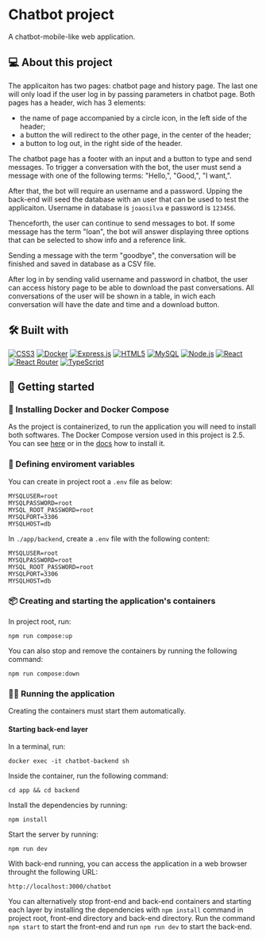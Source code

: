# Chatbot project
A chatbot-mobile-like web application.
## 💻 About this project
The applicaiton has two pages: chatbot page and history page. The last one will only load if the user log in by passing parameters in chatbot page. Both pages has a header, wich has 3 elements:

- the name of page accompanied by a circle icon, in the left side of the header;
- a button the will redirect to the other page, in the center of the header;
- a button to log out, in the right side of the header.

The chatbot page has a footer with an input and a button to type and send messages. To trigger a conversation with the bot, the user must send a message with one of the following terms: "Hello,", "Good,", "I want,". 

After that, the bot will require an username and a password. Upping the back-end will seed the database with an user that can be used to test the applicaiton. Username in database is `joaosilva` e password is `123456`.

Thenceforth, the user can continue to send messages to bot. If some message has the term "loan", the bot will answer displaying three options that can be selected to show info and a reference link.

Sending a message with the term "goodbye", the conversation will be finished and saved in database as a CSV file.

After log in by sending valid username and password in chatbot, the user can access history page to be able to download the past conversations. All conversations of the user will be shown in a table, in wich each conversation will have the date and time and a download button.

## 🛠️ Built with
<a href="https://www.w3.org/TR/CSS/#css" target="_blank" rel="noreferrer"><img src="https://img.shields.io/badge/css3-%231572B6.svg?style=for-the-badge&logo=css3&logoColor=white" alt="CSS3" /></a>
<a href="https://www.docker.com" target="_blank" rel="noreferrer"><img src="https://img.shields.io/badge/docker-%230db7ed.svg?style=for-the-badge&logo=docker&logoColor=white" alt="Docker" /></a>
<a href="https://expressjs.com" target="_blank" rel="noreferrer"><img src="https://img.shields.io/badge/express.js-%23404d59.svg?style=for-the-badge&logo=express&logoColor=%2361DAFB" alt="Express.js" /></a>
<a href="https://developer.mozilla.org/en-US/docs/Glossary/HTML5" target="_blank" rel="noreferrer"><img src="https://img.shields.io/badge/html5-%23E34F26.svg?style=for-the-badge&logo=html5&logoColor=white" alt="HTML5" /></a>
<a href="https://www.mysql.com" target="_blank" rel="noreferrer"><img src="https://img.shields.io/badge/mysql-%2300f.svg?style=for-the-badge&logo=mysql&logoColor=white" alt="MySQL" /></a>
<a href="https://nodejs.org/en/" target="_blank" rel="noreferrer"><img src="https://img.shields.io/badge/node.js-6DA55F?style=for-the-badge&logo=node.js&logoColor=white" alt="Node.js" /></a>
<a href="https://reactjs.org/" target="_blank" rel="noreferrer"><img src="https://img.shields.io/badge/react-%2320232a.svg?style=for-the-badge&logo=react&logoColor=%2361DAFB" alt="React" /></a>
  <a href="https://reactrouter.com/en/main" target="_blank" rel="noreferrer"><img src="https://img.shields.io/badge/React_Router-CA4245?style=for-the-badge&logo=react-router&logoColor=white" alt="React Router" /></a>
<a href="https://www.typescriptlang.org/" target="_blank" rel="noreferrer"><img src="https://img.shields.io/badge/typescript-%23007ACC.svg?style=for-the-badge&logo=typescript&logoColor=white" alt="TypeScript" /></a>

## 🏁 Getting started
### 🐳 Installing Docker and Docker Compose
As the project is containerized, to run the application you will need to install both softwares. The Docker Compose version used in this project is 2.5. 
You can see [here](https://www.digitalocean.com/community/tutorials/how-to-install-and-use-docker-compose-on-ubuntu-20-04-pt) or in the [docs](https://docs.docker.com/compose/install/) how to install it.

### 🌱 Defining enviroment variables
You can create in project root a `.env` file as below:
```
MYSQLUSER=root
MYSQLPASSWORD=root
MYSQL_ROOT_PASSWORD=root
MYSQLPORT=3306 
MYSQLHOST=db
```
In `./app/backend`, create a `.env` file with the following content:
```
MYSQLUSER=root
MYSQLPASSWORD=root
MYSQL_ROOT_PASSWORD=root
MYSQLPORT=3306 
MYSQLHOST=db
```

### 📦 Creating and starting the application's containers
In project root, run:
```
npm run compose:up
``` 
You can also stop and remove the containers by running the following command:
```
npm run compose:down
```

### 🏃‍♀️ Running the application
Creating the containers must start them automatically.
#### Starting back-end layer
In a terminal, run:
```
docker exec -it chatbot-backend sh
```
Inside the container, run the following command:
```
cd app && cd backend
```
Install the dependencies by running:
```
npm install
```
Start the server by running:
```
npm run dev
```
With back-end running, you can access the application in a web browser throught the following URL:
```
http://localhost:3000/chatbot
```

You can alternatively stop front-end and back-end containers and starting each layer by installing the dependencies with `npm install` command in project root, front-end directory and back-end directory. Run the command `npm start` to start the front-end and run `npm run dev` to start the back-end. 
